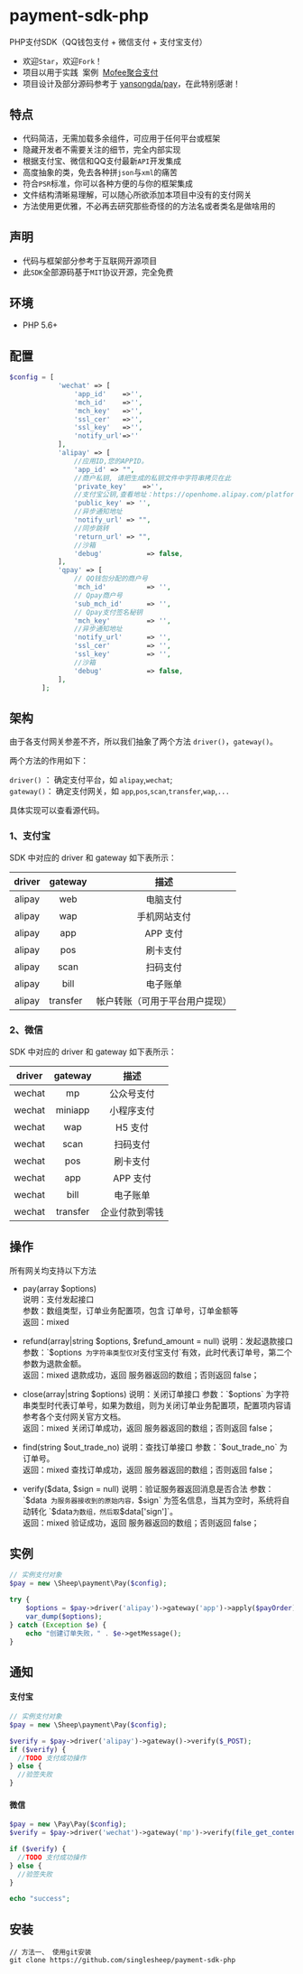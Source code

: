 # payment-sdk-php
PHP支付SDK（QQ钱包支付 + 微信支付 + 支付宝支付）

- 欢迎`Star`，欢迎`Fork`！
- 项目以用于实践  案例  [Mofee聚合支付](https://www.98imo.com/)
- 项目设计及部分源码参考于 [yansongda/pay](https://github.com/yansongda/pay)，在此特别感谢！

## 特点
- 代码简洁，无需加载多余组件，可应用于任何平台或框架
- 隐藏开发者不需要关注的细节，完全内部实现
- 根据支付宝、微信和QQ支付最新`API`开发集成
- 高度抽象的类，免去各种拼`json`与`xml`的痛苦
- 符合`PSR`标准，你可以各种方便的与你的框架集成
- 文件结构清晰易理解，可以随心所欲添加本项目中没有的支付网关
- 方法使用更优雅，不必再去研究那些奇怪的的方法名或者类名是做啥用的

## 声明
- 代码与框架部分参考于互联网开源项目
- 此`SDK`全部源码基于`MIT`协议开源，完全免费

## 环境
- PHP 5.6+

## 配置
```php
$config = [
            'wechat' => [
                'app_id'    =>'',
                'mch_id'    =>'',
                'mch_key'   =>'',
                'ssl_cer'   =>'',
                'ssl_key'   =>'',
                'notify_url'=>''
            ],
            'alipay' => [
                //应用ID,您的APPID。
                'app_id' => "",
                //商户私钥, 请把生成的私钥文件中字符串拷贝在此
                'private_key'    =>'',
                //支付宝公钥,查看地址：https://openhome.alipay.com/platform/keyManage.htm 对应APPID下的支付宝公钥。
                'public_key' => '',
                //异步通知地址
                'notify_url' => "",
                //同步跳转
                'return_url' => "",
                //沙箱
                'debug'           => false,
            ],
            'qpay' => [
                // QQ钱包分配的商户号
                'mch_id'          => '',
                // Qpay商户号
                'sub_mch_id'      => '',
                // Qpay支付签名秘钥
                'mch_key'         => '',
                //异步通知地址
                'notify_url'      => '',
                'ssl_cer'         => '',
                'ssl_key'         => '',
                //沙箱
                'debug'           => false,
            ],
        ];
```

## 架构

由于各支付网关参差不齐，所以我们抽象了两个方法 `driver()`，`gateway()`。

两个方法的作用如下：

`driver()` ： 确定支付平台，如 `alipay`,`wechat`;  
`gateway()`： 确定支付网关，如 `app`,`pos`,`scan`,`transfer`,`wap`,`...`

具体实现可以查看源代码。

### 1、支付宝

SDK 中对应的 driver 和 gateway 如下表所示：  

| driver | gateway |   描述       |
| :----: | :-----: | :-------:   |
| alipay | web     | 电脑支付     |
| alipay | wap     | 手机网站支付  |
| alipay | app     | APP 支付  |
| alipay | pos     | 刷卡支付  |
| alipay | scan    | 扫码支付  |
| alipay | bill    | 电子账单  |
| alipay | transfer    | 帐户转账（可用于平台用户提现）  |

### 2、微信

SDK 中对应的 driver 和 gateway 如下表所示：

| driver | gateway |   描述     |
| :----: | :-----: | :-------: |
| wechat | mp      | 公众号支付  |
| wechat | miniapp | 小程序支付  |
| wechat | wap     | H5 支付  |
| wechat | scan    | 扫码支付   |
| wechat | pos     | 刷卡支付    |
| wechat | app     | APP 支付   |
| wechat | bill    | 电子账单   |
| wechat | transfer  | 企业付款到零钱  |

## 操作

所有网关均支持以下方法

- pay(array $options)  
说明：支付发起接口  
参数：数组类型，订单业务配置项，包含 订单号，订单金额等  
返回：mixed

- refund(array|string $options, $refund_amount = null)  
说明：发起退款接口  
参数：`$options` 为字符串类型仅对`支付宝支付`有效，此时代表订单号，第二个参数为退款金额。  
返回：mixed  退款成功，返回 服务器返回的数组；否则返回 false；  

- close(array|string $options)  
说明：关闭订单接口  
参数：`$options` 为字符串类型时代表订单号，如果为数组，则为关闭订单业务配置项，配置项内容请参考各个支付网关官方文档。  
返回：mixed  关闭订单成功，返回 服务器返回的数组；否则返回 false；  

- find(string $out_trade_no)  
说明：查找订单接口  
参数：`$out_trade_no` 为订单号。  
返回：mixed  查找订单成功，返回 服务器返回的数组；否则返回 false；  

- verify($data, $sign = null)  
说明：验证服务器返回消息是否合法  
参数：`$data` 为服务器接收到的原始内容，`$sign` 为签名信息，当其为空时，系统将自动转化 `$data` 为数组，然后取 `$data['sign']`。  
返回：mixed  验证成功，返回 服务器返回的数组；否则返回 false；  

## 实例
```php
// 实例支付对象
$pay = new \Sheep\payment\Pay($config);

try {
    $options = $pay->driver('alipay')->gateway('app')->apply($payOrder);
    var_dump($options);
} catch (Exception $e) {
    echo "创建订单失败，" . $e->getMessage();
}
```

## 通知

#### 支付宝
```php
// 实例支付对象
$pay = new \Sheep\payment\Pay($config);

$verify = $pay->driver('alipay')->gateway()->verify($_POST);
if ($verify) {
  //TODO 支付成功操作
} else {
  //验签失败
}
```

#### 微信
```php
$pay = new \Pay\Pay($config);
$verify = $pay->driver('wechat')->gateway('mp')->verify(file_get_contents('php://input'));

if ($verify) {
  //TODO 支付成功操作
} else {
  //验签失败
}

echo "success";
```

## 安装
```shell
// 方法一、 使用git安装
git clone https://github.com/singlesheep/payment-sdk-php

```
